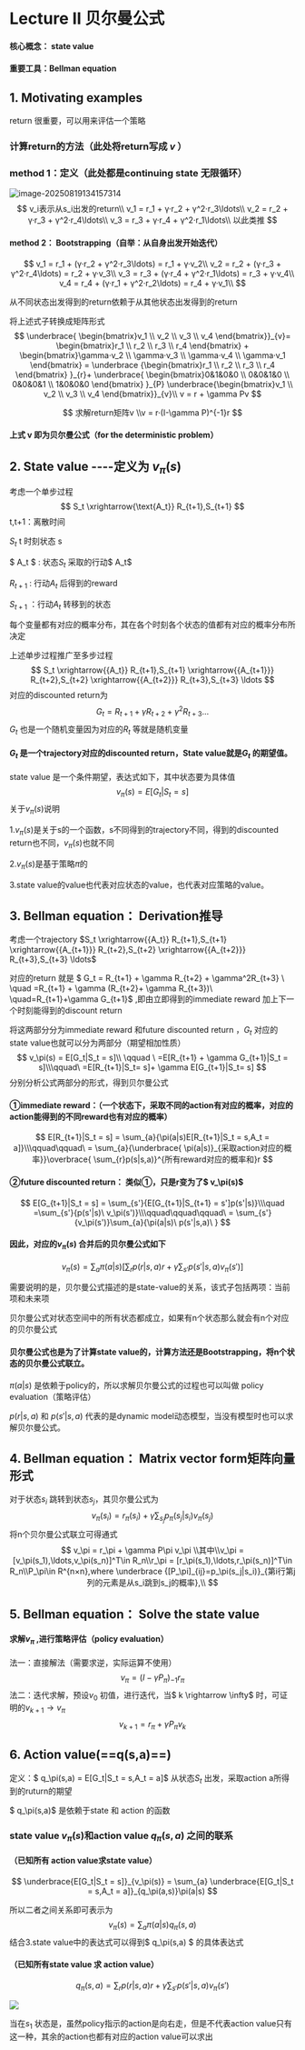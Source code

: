 # Lecture Ⅱ   贝尔曼公式

#### 核心概念： state value

#### 重要工具：Bellman equation

## 1. Motivating examples

return 很重要，可以用来评估一个策略

### 计算return的方法（此处将return写成  *v*  ）

### method 1：定义（此处都是continuing state 无限循环）

![image-20250819134157314](D:\Users\crcrisoft\AppData\Roaming\Typora\typora-user-images\image-20250819134157314.png)
$$
v_i表示从s_i出发的return\\
v_1 = r_1 + γ·r_2 + γ^2·r_3\ldots\\
v_2 = r_2 + γ·r_3 + γ^2·r_4\ldots\\
v_3 = r_3 + γ·r_4 + γ^2·r_1\ldots\\
以此类推
$$

#### method 2： Bootstrapping（自举：从自身出发开始迭代）

$$
v_1 = r_1 + (γ·r_2 + γ^2·r_3\ldots) = r_1 + γ·v_2\\
v_2 = r_2 + (γ·r_3 + γ^2·r_4\ldots) = r_2 + γ·v_3\\
v_3 = r_3 + (γ·r_4 + γ^2·r_1\ldots) = r_3 + γ·v_4\\
v_4 = r_4 + (γ·r_1 + γ^2·r_2\ldots) = r_4 + γ·v_1\\
$$

从不同状态出发得到的return依赖于从其他状态出发得到的return

将上述式子转换成矩阵形式
$$
\underbrace{ \begin{bmatrix}v_1 \\ v_2 \\ v_3 \\ v_4 \end{bmatrix}}_{v}= \begin{bmatrix}r_1 \\ r_2 \\ r_3 \\ r_4 \end{bmatrix} + \begin{bmatrix}\gamma·v_2 \\ \gamma·v_3 \\ \gamma·v_4 \\ \gamma·v_1 \end{bmatrix} = 
\underbrace {\begin{bmatrix}r_1 \\ r_2 \\ r_3 \\ r_4 \end{bmatrix} }_{r}+ \underbrace{ \begin{bmatrix}0&1&0&0 \\ 0&0&1&0 \\ 0&0&0&1 \\ 1&0&0&0 \end{bmatrix} }_{P} \underbrace{\begin{bmatrix}v_1 \\ v_2 \\ v_3 \\ v_4 \end{bmatrix}}_{v}\\
v = r + \gamma Pv
$$

$$
求解return矩阵v
\\v = r·(I-\gamma P)^{-1}r
$$

#### 上式 v 即为贝尔曼公式（for the deterministic problem）

## 2. State value ----定义为 $v_\pi(s)$

考虑一个单步过程
$$
S_t \xrightarrow{\text{A_t}} R_{t+1},S_{t+1}
$$
t,t+1：离散时间

$S_t$ t 时刻状态 s

$ A_t $ : 状态$S_t$ 采取的行动$ A_t$

$R_{t+1}$ : 行动$A_t$ 后得到的reward

$S_{t+1}$  ：行动$A_t$ 转移到的状态

每个变量都有对应的概率分布，其在各个时刻各个状态的值都有对应的概率分布所决定

上述单步过程推广至多步过程
$$
S_t \xrightarrow{{A_t}} R_{t+1},S_{t+1} \xrightarrow{{A_{t+1}}} R_{t+2},S_{t+2} \xrightarrow{{A_{t+2}}} R_{t+3},S_{t+3} \ldots
$$
对应的discounted return为
$$
G_t = R_{t+1} + \gamma R_{t+2} + \gamma ^2R_{t+3}\dots
$$
$G_t$ 也是一个随机变量因为对应的$R_t$ 等就是随机变量

#### $G_t$ 是一个trajectory对应的discounted return，State value就是$G_t$ 的期望值。

state value 是一个条件期望，表达式如下，其中状态要为具体值
$$
v_\pi(s) = E[G_t|S_t = s]
$$
关于$v_\pi(s)$说明

1.$v_\pi(s)$是关于s的一个函数，s不同得到的trajectory不同，得到的discounted return也不同，$v_\pi(s)$也就不同

2.$v_\pi(s)$是基于策略$\pi$的

3.state value的value也代表对应状态的value，也代表对应策略的value。

## 3.  Bellman equation： Derivation推导

考虑一个trajectory     $S_t \xrightarrow{{A_t}} R_{t+1},S_{t+1} \xrightarrow{{A_{t+1}}} R_{t+2},S_{t+2} \xrightarrow{{A_{t+2}}} R_{t+3},S_{t+3} \ldots$ 

对应的return 就是 $ G_t = R_{t+1} + \gamma R_{t+2} + \gamma^2R_{t+3} \\ \quad =R_{t+1} + \gamma (R_{t+2}+ \gamma R_{t+3})\\ \quad=R_{t+1}+\gamma G_{t+1}$ ,即由立即得到的immediate reward 加上下一个时刻能得到的discount return

将这两部分分为immediate reward 和future  discounted return ，$G_t$ 对应的state value也就可以分为两部分（期望相加性质）
$$
v_\pi(s) = E[G_t|S_t = s]\\ \qquad \ =E[R_{t+1} + \gamma G_{t+1}|S_t = s]\\\qquad\ =E[R_{t+1}|S_t= s]+ \gamma E[G_{t+1}|S_t= s]
$$
分别分析公式两部分的形式，得到贝尔曼公式

#### ①immediate reward：（一个状态下，采取不同的action有对应的概率，对应的action能得到的不同reward也有对应的概率）

$$
E[R_{t+1}|S_t = s] = \sum_{a}{\pi(a|s)E[R_{t+1}|S_t = s,A_t = a]}\\\qquad\qquad\ = \sum_{a}{\underbrace{ \pi(a|s)}_{采取action对应的概率}}\overbrace{ \sum_{r}p(s|s,a)}^{所有reward对应的概率和}r
$$

####  

#### ②future discounted return： 类似①，只是r变为了$ v_\pi(s)$

$$
E[G_{t+1}|S_t = s] = \sum_{s'}{E[G_{t+1}|S_{t+1} = s']p(s'|s)}\\\quad =\sum_{s'}{p(s'|s)\ v_\pi(s')}\\\qquad\qquad\qquad\  = \sum_{s'}{v_\pi(s')}\sum_{a}{\pi(a|s)\ p(s'|s,a)\ }
$$

#### 因此，对应的$v_\pi(s)$ 合并后的贝尔曼公式如下

$$
v_\pi(s) = \sum_{a}{\pi(a|s)}\Big[\sum_{r}{p(r|s,a)r + \gamma \sum_{s'}{p(s'|s,a)v_\pi(s')}} \Big]
$$

需要说明的是，贝尔曼公式描述的是state-value的关系，该式子包括两项：当前项和未来项

贝尔曼公式对状态空间中的所有状态都成立，如果有n个状态那么就会有n个对应的贝尔曼公式

#### 贝尔曼公式也是为了计算state value的，计算方法还是Bootstrapping，将n个状态的贝尔曼公式联立。

$\pi(a|s)$ 是依赖于policy的，所以求解贝尔曼公式的过程也可以叫做 policy evaluation（策略评估）

$p(r | s,a)$ 和 $p(s' | s,a)$ 代表的是dynamic model动态模型，当没有模型时也可以求解贝尔曼公式。

## 4.  Bellman equation： Matrix vector form矩阵向量形式

对于状态$s_i$ 跳转到状态$s_j$，其贝尔曼公式为
$$
v_\pi(s_i) = r_\pi(s_i) + \gamma \sum_{s_j}{p_\pi(s_j|s_i)v_\pi(s_j)}
$$
将n个贝尔曼公式联立可得通式
$$
v_\pi = r_\pi + \gamma P\pi v_\pi \\其中\\v_\pi = [v_\pi(s_1),\ldots,v_\pi(s_n)]^T\in R_n\\r_\pi = [r_\pi(s_1),\ldots,r_\pi(s_n)]^T\in R_n\\P_\pi\in R^{n×n},where \underbrace {[P_\pi]_{ij}=p_\pi(s_j|s_i)}_{第i行第j列的元素是从s_i跳到s_j的概率},\\
$$

## 5.  Bellman equation： Solve the state value

#### 求解$v_\pi$ ,进行策略评估（policy evaluation）

法一：直接解法（需要求逆，实际运算不使用）
$$
v_\pi = (I - \gamma P_\pi)_{-1}r_\pi
$$
法二：迭代求解，预设$v_0$ 初值，进行迭代，当$ k \rightarrow \infty$ 时，可证明的$v_{k+1}\rightarrow v_\pi$ 
$$
v_{k+1} = r_\pi +\gamma P_\pi v_k
$$

## 6. Action value(==q(s,a)==)

定义：$ q_\pi(s,a) = E[G_t|S_t = s,A_t = a]$ 从状态$S_t$ 出发，采取action a所得到的ruturn的期望

$ q_\pi(s,a)$ 是依赖于state 和 action 的函数

### state value $v_\pi(s)$和action value $q_\pi(s,a)$ 之间的联系

#### （已知所有 action value求state value）

$$
\underbrace{E[G_t|S_t = s]}_{v_\pi(s)} = \sum_{a} \underbrace{E[G_t|S_t = s,A_t = a]}_{q_\pi(a,s)}\pi(a|s)
$$

所以二者之间关系即可表示为
$$
v_\pi(s) = \sum_{a}\pi(a|s)q_\pi(s,a)
$$
结合3.state value中的表达式可以得到$ q_\pi(s,a) $ 的具体表达式

#### （已知所有state value 求 action value）

$$
 q_\pi(s,a) = \sum_{r}p(r|s,a)r + \gamma \sum_{s'}p(s'|s,a)v_\pi(s') 
$$

![](D:\Users\crcrisoft\AppData\Roaming\Typora\typora-user-images\image-20250820101912743.png)

当在$s_1$ 状态是，虽然policy指示的action是向右走，但是不代表action value只有这一种，其余的action也都有对应的action value可以求出



